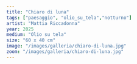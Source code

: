 ```yaml
---
title: "Chiaro di luna"
tags: ["paesaggio", "olio_su_tela","notturno"]
artist: "Mattia Riccadonna"
year: 2025
medium: "Olio su tela"
size: "60 x 40 cm"
image: "/images/galleria/chiaro-di-luna.jpg"
zoom: "/images/galleria/chiaro-di-luna.jpg"
---
```

